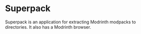 # Superpack

Superpack is an application for extracting Modrinth modpacks to directories. It also has a Modrinth browser.
